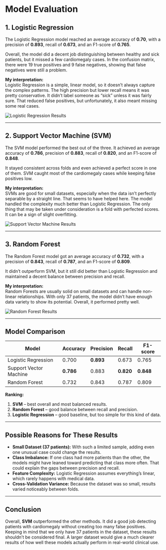 # Model Evaluation 

## 1. Logistic Regression
The Logistic Regression model reached an average accuracy of **0.70**, with a precision of **0.893**, recall of **0.673**, and an F1-score of **0.765**.

Overall, the model did a decent job distinguishing between healthy and sick patients, but it missed a few cardiomegaly cases. In the confusion matrix, there were 19 true positives and 9 false negatives, showing that false negatives were still a problem.

**My interpretation:**  
Logistic Regression is a simple, linear model, so it doesn’t always capture the complex patterns. The high precision but lower recall means it was pretty conservative. It didn’t label someone as “sick” unless it was fairly sure. That reduced false positives, but unfortunately, it also meant missing some real cases.

![Logistic Regression Results](plot_Logistic_Regression.png)

---

## 2. Support Vector Machine (SVM)
The SVM model performed the best out of the three. It achieved an average accuracy of **0.786**, precision of **0.883**, recall of **0.820**, and an F1-score of **0.848**.

It stayed consistent across folds and even achieved a perfect score in one of them. SVM caught most of the cardiomegaly cases while keeping false positives low.

**My interpretation:**  
SVMs are good for small datasets, especially when the data isn’t perfectly separable by a straight line. That seems to have helped here. The model handled the complexity much better than Logistic Regression. The only thing that may be taken under consideration is a fold with perfected scores. It can be a sign of slight overfitting.

![Support Vector Machine Results](plot_Support_Vector_Machine.png)

---

## 3. Random Forest
The Random Forest model got an average accuracy of **0.732**, with a precision of **0.843**, recall of **0.787**, and an F1-score of **0.809**.

It didn’t outperform SVM, but it still did better than Logistic Regression and maintained a decent balance between precision and recall.

**My interpretation:**  
Random Forests are usually solid on small datasets and can handle non-linear relationships. With only 37 patients, the model didn’t have enough data variety to show its potential. Overall, it performed pretty well.

![Random Forest Results](plot_Random_Forest.png)

---

## Model Comparison

| Model | Accuracy | Precision | Recall | F1-score |
|--------|-----------|------------|----------|-----------|
| Logistic Regression | 0.700 | **0.893** | 0.673 | 0.765 |
| Support Vector Machine | **0.786** | 0.883 | **0.820** | **0.848** |
| Random Forest | 0.732 | 0.843 | 0.787 | 0.809 |

**Ranking:**
1. **SVM** – best overall and most balanced results.  
2. **Random Forest** – good balance between recall and precision.  
3. **Logistic Regression** – good baseline, but too simple for this kind of data.

---

## Possible Reasons for These Results

- **Small Dataset (37 patients):** With such a limited sample, adding even one unusual case could change the results.
- **Class Imbalance:** If one class had more patients than the other, the models might have leaned toward predicting that class more often. That could explain the gaps between precision and recall.  
- **Feature Complexity:** Logistic Regression assumes everything’s linear, which rarely happens with medical data.
- **Cross-Validation Variance:** Because the dataset was so small, results varied noticeably between folds.

---

## Conclusion
Overall, **SVM** outperformed the other methods. It did a good job detecting patients with cardiomegaly without creating too many false positives. Keeping in mind that we only have 37 patients in the dataset, these results shouldn’t be considered final. A larger dataset would give a much clearer results of how well these models actually perform in real-world clinical use.
